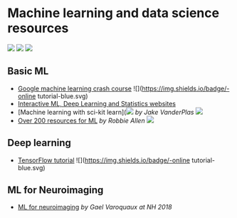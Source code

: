 # Machine learning and data science resources

![](https://img.shields.io/badge/-list-brown.svg)
![](https://img.shields.io/badge/-tutorial-blue.svg)
![](https://img.shields.io/badge/-video-green.svg)

## Basic ML
- [Google machine learning crash course](https://developers.google.com/machine-learning/crash-course/prereqs-and-prework) ![](https://img.shields.io/badge/-online tutorial-blue.svg)
- [Interactive ML, Deep Learning and Statistics websites](https://p.migdal.pl/interactive-machine-learning-list/)
- [Machine learning with sci-kit learn](![](https://img.shields.io/badge/-video-green.svg) _by Jake VanderPlas_ ![](https://img.shields.io/badge/-video-green.svg)
- [Over 200 resources for ML](https://medium.com/machine-learning-in-practice/over-200-of-the-best-machine-learning-nlp-and-python-tutorials-2018-edition-dd8cf53cb7dc) _by Robbie Allen_ ![](https://img.shields.io/badge/-list-brown.svg)

## Deep learning
- [TensorFlow tutorial](https://github.com/open-source-for-science/TensorFlow-Course) ![](https://img.shields.io/badge/-online tutorial-blue.svg)

## ML for Neuroimaging
- [ML for neuroimaging](https://www.youtube.com/watch?v=qyDv2bp-Vr8) _by Gael Varoquaux at NH 2018_
